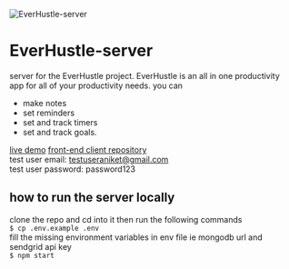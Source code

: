 ![EverHustle-server](https://socialify.git.ci/DevelopersLeague/EverHustle-server/image?description=1&descriptionEditable=one%20app%20for%20all%20your%20productivity%20needs&font=Raleway&language=1&owner=1&pattern=Plus&stargazers=1&theme=Dark)
# EverHustle-server
server for the EverHustle project. EverHustle is an all in one productivity app for all of your productivity needs. 
you can 
- make notes 
- set reminders
- set and track timers
- set and track goals.


[live demo](https://everhustle.netlify.app)
[front-end client repository](https://github.com/DevelopersLeague/EverHustle-FrontEnd)\
test user email: testuseraniket@gmail.com\
test user password: password123


## how to run the server locally
clone the repo and cd into it then run the following commands\
`$ cp .env.example .env`\
fill the missing environment variables in env file ie mongodb url and sendgrid api key\
`$ npm start`

